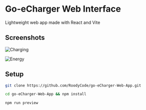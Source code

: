 # Go-eCharger Web Interface

Lightweight web app made with React and Vite

## Screenshots

![Charging](https://raw.githubusercontent.com/RoodyCode/go-eCharger-Web-App/master/screenshots/charging-auth-needed.jpeg)

![Energy](https://raw.githubusercontent.com/RoodyCode/go-eCharger-Web-App/master/screenshots/energy.jpeg)

## Setup

```sh
git clone https://github.com/RoodyCode/go-eCharger-Web-App.git
```

```sh
cd go-eCharger-Web-App && npm install
```

```sh
npm run preview
```
